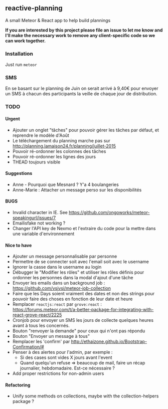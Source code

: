 ## reactive-planning

A small Meteor & React app to help build plannings

**If you are interested by this project please file an issue to let me know
and I'll make the necessary work to remove any client-specific code so we
can work together.**

### Installation

Just run `meteor`

### SMS

En se basant sur le planning de Juin on serait arrivé à 9,40€ pour envoyer un
SMS à chacun des participants la veille de chaque jour de distribution.

### TODO

#### Urgent
- Ajouter un onglet "tâches" pour pouvoir gérer les tâches par défaut, et reprendre le modèle d'Août
- Le téléchargement du planning marche pas sur http://planning.lamaison24.fr/planning/juillet-2015
- Pouvoir ré-ordonner les colonnes des tâches
- Pouvoir ré-ordonner les lignes des jours
- THEAD toujours visible

#### Suggestions

* Anne - Pourquoi que Mesnard ? Y'a 4 boulangeries
* Anne-Marie : Attacher un message perso sur les disponibilités

#### BUGS

* Invalid character in IE. See https://github.com/ongoworks/meteor-speakingurl/issues/7
* Emailisfake not working ?
* Changer l'API key de Nexmo et l'extraire du code pour la mettre dans une variable d'environnement

#### Nice to have

* Ajouter un message personnalisable par personne
* Permettre de se connecter soit avec l'email soit avec le username
* Ignorer la casse dans le username au login
* Débugger le "Modifier les rôles" et utiliser les rôles définis pour ordonner les personnes dans la modal d'ajout d'une tâche
* Envoyer les emails dans un background job : https://github.com/vsivsi/meteor-job-collection
* Faire que les Days soient vraiment des dates et non des strings pour pouvoir faire des choses en fonction de leur date et heure
* Remplacer `reactjs:react` par `grove:react` : https://forums.meteor.com/t/a-better-package-for-integrating-with-react-grove-react/2225
* Cronjob pour envoyer un SMS les jours de collecte quelques heures avant à tous les concernés.
* Bouton "renvoyer la demande" pour ceux qui n'ont pas répondu
* Bouton "Envoyer un message à tous"
* Remplacer les 'confirm' par http://ethaizone.github.io/Bootstrap-Confirmation/#
* Penser à des alertes pour l'admin, par exemple :
  * Si des cases sont vides X jours avant l'event
  * Quand quelqu'un refuse => beaucoup de mail, faire un récap journalier, hebdomadaire. Est-ce nécessaire ?
* Add proper restrictions for non-admin users

#### Refactoring

* Unify some methods on collections, maybe with the collection-helpers package ?
